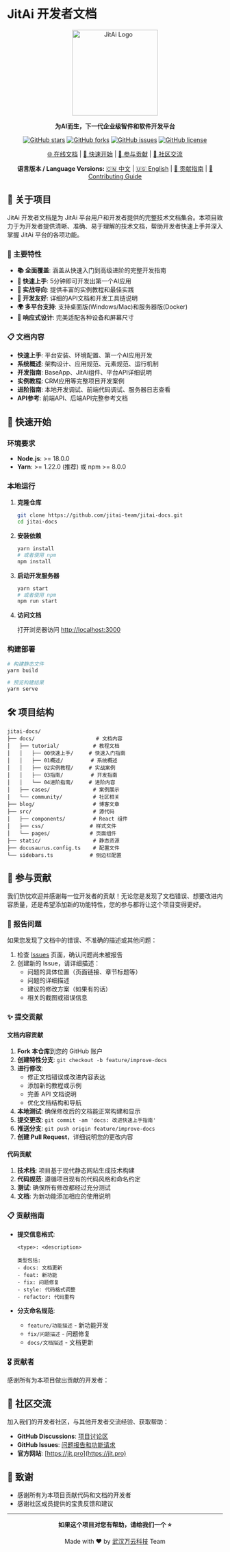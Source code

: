 # JitAi 开发者文档

<div align="center">

<img src="static/img/jit.png" alt="JitAi Logo" width="200" />

**为AI而生，下一代企业级智件和软件开发平台**

[![GitHub stars](https://img.shields.io/github/stars/jitai-team/jitai-docs?style=social)](https://github.com/jitai-team/jitai-docs/stargazers)
[![GitHub forks](https://img.shields.io/github/forks/jitai-team/jitai-docs?style=social)](https://github.com/jitai-team/jitai-docs/network/members)
[![GitHub issues](https://img.shields.io/github/issues/jitai-team/jitai-docs)](https://github.com/jitai-team/jitai-docs/issues)
[![GitHub license](https://img.shields.io/github/license/jitai-team/jitai-docs)](https://github.com/jitai-team/jitai-docs/blob/master/LICENSE)

[🌐 在线文档](https://developer.jit.pro) | [📖 快速开始](#快速开始) | [🤝 参与贡献](#参与贡献) | [💬 社区交流](#社区交流)

**语言版本 / Language Versions:**
[🇨🇳 中文](README.md) | [🇺🇸 English](README_EN.md) | [🤝 贡献指南](CONTRIBUTING.md) | [🤝 Contributing Guide](CONTRIBUTING_EN.md)

</div>

## 📖 关于项目

JitAi 开发者文档是为 JitAi 平台用户和开发者提供的完整技术文档集合。本项目致力于为开发者提供清晰、准确、易于理解的技术文档，帮助开发者快速上手并深入掌握 JitAi 平台的各项功能。

### 🌟 主要特性

- **📚 全面覆盖**: 涵盖从快速入门到高级进阶的完整开发指南
- **🚀 快速上手**: 5分钟即可开发出第一个AI应用
- **🎯 实战导向**: 提供丰富的实例教程和最佳实践
- **🔧 开发友好**: 详细的API文档和开发工具链说明
- **🌍 多平台支持**: 支持桌面版(Windows/Mac)和服务器版(Docker)
- **📱 响应式设计**: 完美适配各种设备和屏幕尺寸

### 📋 文档内容

- **快速上手**: 平台安装、环境配置、第一个AI应用开发
- **系统概述**: 架构设计、应用规范、元素规范、运行机制
- **开发指南**: BaseApp、JitAi组件、平台API详细说明
- **实例教程**: CRM应用等完整项目开发案例  
- **进阶指南**: 本地开发调试、前端代码调试、服务器日志查看
- **API参考**: 前端API、后端API完整参考文档

## 🚀 快速开始

### 环境要求

- **Node.js**: >= 18.0.0
- **Yarn**: >= 1.22.0 (推荐) 或 npm >= 8.0.0

### 本地运行

1. **克隆仓库**
   ```bash
   git clone https://github.com/jitai-team/jitai-docs.git
   cd jitai-docs
   ```

2. **安装依赖**
   ```bash
   yarn install
   # 或者使用 npm
   npm install
   ```

3. **启动开发服务器**
   ```bash
   yarn start
   # 或者使用 npm
   npm run start
   ```

4. **访问文档**
   
   打开浏览器访问 [http://localhost:3000](http://localhost:3000)

### 构建部署

```bash
# 构建静态文件
yarn build

# 预览构建结果
yarn serve
```

## 🛠️ 项目结构

```
jitai-docs/
├── docs/                    # 文档内容
│   ├── tutorial/           # 教程文档
│   │   ├── 00快速上手/     # 快速入门指南
│   │   ├── 01概述/         # 系统概述
│   │   ├── 02实例教程/     # 实战案例
│   │   ├── 03指南/         # 开发指南
│   │   └── 04进阶指南/     # 进阶内容
│   ├── cases/              # 案例展示
│   └── community/          # 社区相关
├── blog/                   # 博客文章
├── src/                    # 源代码
│   ├── components/         # React 组件
│   ├── css/               # 样式文件
│   └── pages/             # 页面组件
├── static/                 # 静态资源
├── docusaurus.config.ts    # 配置文件
└── sidebars.ts            # 侧边栏配置
```

## 🤝 参与贡献

我们热忱欢迎并感谢每一位开发者的贡献！无论您是发现了文档错误、想要改进内容质量，还是希望添加新的功能特性，您的参与都将让这个项目变得更好。

### 🐛 报告问题

如果您发现了文档中的错误、不准确的描述或其他问题：

1. 检查 [Issues](https://github.com/jitai-team/jitai-docs/issues) 页面，确认问题尚未被报告
2. 创建新的 Issue，请详细描述：
   - 问题的具体位置（页面链接、章节标题等）
   - 问题的详细描述
   - 建议的修改方案（如果有的话）
   - 相关的截图或错误信息

### ✨ 提交贡献

#### 文档内容贡献

1. **Fork 本仓库**到您的 GitHub 账户
2. **创建特性分支**: `git checkout -b feature/improve-docs`
3. **进行修改**:
   - 修正文档错误或改进内容表达
   - 添加新的教程或示例
   - 完善 API 文档说明
   - 优化文档结构和导航
4. **本地测试**: 确保修改后的文档能正常构建和显示
5. **提交更改**: `git commit -am 'docs: 改进快速上手指南'`
6. **推送分支**: `git push origin feature/improve-docs`
7. **创建 Pull Request**，详细说明您的更改内容

#### 代码贡献

1. **技术栈**: 项目基于现代静态网站生成技术构建
2. **代码规范**: 遵循项目现有的代码风格和命名约定
3. **测试**: 确保所有修改都经过充分测试
4. **文档**: 为新功能添加相应的使用说明

### 📋 贡献指南

- **提交信息格式**: 
  ```
  <type>: <description>
  
  类型包括:
  - docs: 文档更新
  - feat: 新功能
  - fix: 问题修复
  - style: 代码格式调整
  - refactor: 代码重构
  ```

- **分支命名规范**:
  - `feature/功能描述` - 新功能开发
  - `fix/问题描述` - 问题修复
  - `docs/文档描述` - 文档更新

### 🎖️ 贡献者

感谢所有为本项目做出贡献的开发者：

<!-- 这里可以添加贡献者列表 -->

## 💬 社区交流

加入我们的开发者社区，与其他开发者交流经验、获取帮助：

- **GitHub Discussions**: [项目讨论区](https://github.com/jitai-team/jitai-docs/discussions)
- **GitHub Issues**: [问题报告和功能请求](https://github.com/jitai-team/jitai-docs/issues)
- **官方网站**: [https://jit.pro](https://jit.pro)

## 🙏 致谢

- 感谢所有为本项目贡献代码和文档的开发者
- 感谢社区成员提供的宝贵反馈和建议

---

<div align="center">

**如果这个项目对您有帮助，请给我们一个 ⭐**

Made with ❤️ by [武汉万云科技](https://github.com/jitai-team) Team

</div>
